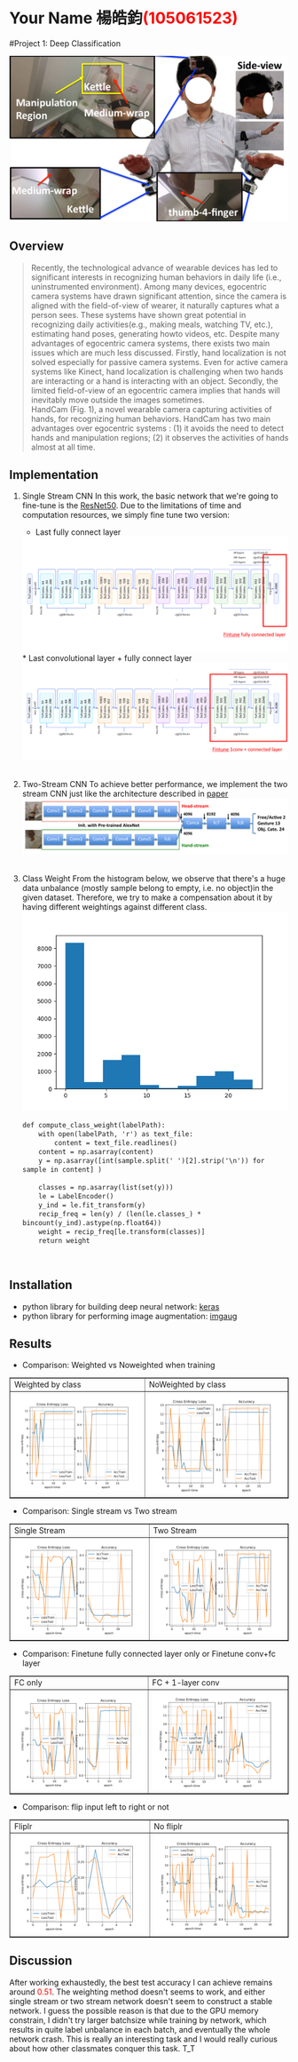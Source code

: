 # Your Name 楊皓鈞<span style="color:red">(105061523)</span>

#Project 1: Deep Classification


<center>
<img src="./overview.png" alt="overview" style="float:middle;">
</center>

## Overview
> Recently, the technological advance of wearable devices has led to significant interests in recognizing human behaviors in daily life (i.e., uninstrumented environment). Among many devices, egocentric camera systems have drawn significant attention, since the camera is aligned with the field-of-view of wearer, it naturally captures what a person sees. These systems have shown great potential in recognizing daily activities(e.g., making meals, watching TV, etc.), estimating hand poses, generating howto videos, etc.
Despite many advantages of egocentric camera systems, there exists two main issues which are much less discussed. Firstly, hand localization is not solved especially for passive camera systems. Even for active camera systems like Kinect, hand localization is challenging when two hands are interacting or a hand is interacting with an object. Secondly, the limited field-of-view of an egocentric camera implies that hands will inevitably move outside the images sometimes.     
HandCam (Fig. 1), a novel wearable camera capturing activities of hands, for recognizing human behaviors. HandCam has two main advantages over egocentric systems : (1) it avoids the need to detect hands and manipulation regions; (2) it observes the activities of hands almost at all time.



## Implementation
1. Single Stream CNN
    In this work, the basic network that we're going to fine-tune is the [ResNet50](https://github.com/fchollet/keras/blob/master/keras/applications/resnet50.py). Due to the limitations of time and computation resources, we simply fine tune two version:
    * Last fully connect layer <br>
    <img src="./finetune1.PNG" >
    * Last convolutional layer + fully connect layer
    <img src="./finetune2.PNG"> <br>
    <br>

2. Two-Stream CNN
    To achieve better performance, we implement the two stream CNN just like the architecture described in [paper](https://arxiv.org/abs/1512.01881) 
    <img src="./finetune2stream.PNG"> <br>
    <br>
    
3. Class Weight
    From the histogram below, we observe that there's a huge data unbalance (mostly sample belong to empty, i.e. no object)in the given dataset. Therefore, we try to make a compensation about it by having different weightings against different class.
    <img src="./labelhist.png"> <br>

    ```
    def compute_class_weight(labelPath):
        with open(labelPath, 'r') as text_file:
            content = text_file.readlines()
        content = np.asarray(content)
        y = np.asarray([int(sample.split(' ')[2].strip('\n')) for sample in content] )

        classes = np.asarray(list(set(y)))
        le = LabelEncoder()
        y_ind = le.fit_transform(y)
        recip_freq = len(y) / (len(le.classes_) * bincount(y_ind).astype(np.float64))
        weight = recip_freq[le.transform(classes)]
        return weight
    ```
    <br>


## Installation
* python library for building deep neural network: [keras](https://keras.io/)
* python library for performing image augmentation: [imgaug](https://github.com/aleju/imgaug)


## Results

* Comparison: Weighted vs Noweighted when training
<table border=1>
<tr>
    <td> Weighted by class </td>
    <td> NoWeighted by class </td>
</tr>
<tr>
    <td> <img src="./resnet_16_weighted_fc.png" alt="overview" style="float:middle;"> </td>
    <td> <img src="./resnet_16_noweighted_fc.png" alt="overview" style="float:middle;"> </td>
</tr>
</table>



* Comparison: Single stream vs Two stream
<table border=1>
<tr>
    <td> Single Stream </td>
    <td> Two Stream </td>
</tr>
<tr>
    <td> <img src="./resnet_32_twostring_weighted_fc.png" alt="overview" style="float:middle;"> </td>
    <td> <img src="./resnet_32_weighted_fc.png" alt="overview" style="float:middle;"> </td>
</tr>
</table>


* Comparison: Finetune fully connected layer only or Finetune conv+fc layer
<table border=1>
<tr>
    <td> FC only </td>
    <td> FC + 1-layer conv </td>
</tr>
<tr>
    <td> <img src="./resnet_32_weighted_fc.png" alt="overview" style="float:middle;"> </td>
    <td> <img src="./resnet_32_weighted_1conv.png" alt="overview" style="float:middle;"> </td>
</tr>
</table>

* Comparison: flip input left to right or not
<table border=1>
<tr>
    <td> Fliplr </td>
    <td> No fliplr </td>
</tr>
<tr>
    <td> <img src="./resnet_twostring_16_noweighted_fc_fliplr.png" alt="overview" style="float:middle;"> </td>
    <td> <img src="./resnet_twostring_16_noweighted_1conv.png" alt="overview" style="float:middle;"> </td>
</tr>
</table>


## Discussion
After working exhaustedly, the best test accuracy I can achieve remains around <span style="color:red">0.51</span>. The weighting method doesn't seems to work, and either single stream or two stream network doesn't seem to construct a stable network. I guess the possible reason is that due to the GPU memory constrain, I didn't try larger batchsize while training by network, which results in quite label unbalance in each batch, and eventually the whole network crash. This is really an interesting task and I would really curious about how other classmates conquer this task. T_T

